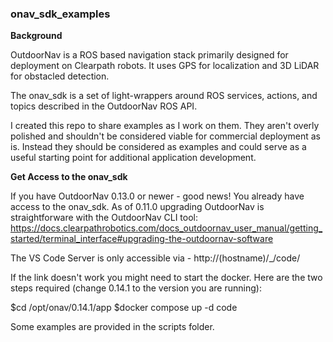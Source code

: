 ### onav_sdk_examples

**Background**

OutdoorNav is a ROS based navigation stack primarily designed for deployment on Clearpath robots. It uses GPS for localization and 3D LiDAR for obstacled detection.

The onav_sdk is a set of light-wrappers around ROS services, actions, and topics described in the OutdoorNav ROS API. 

I created this repo to share examples as I work on them. They aren't overly polished and shouldn't be considered viable for commercial deployment as is. Instead they should be considered as examples and could serve as a useful starting point for additional application development. 


**Get Access to the onav_sdk**

If you have OutdoorNav 0.13.0 or newer - good news! You already have access to the onav_sdk. As of 0.11.0 upgrading OutdoorNav is straightforware with the OutdoorNav CLI tool: https://docs.clearpathrobotics.com/docs_outdoornav_user_manual/getting_started/terminal_interface#upgrading-the-outdoornav-software

The VS Code Server is only accessible via - http://(hostname)/_/code/

If the link doesn't work you might need to start the docker. Here are the two steps required (change 0.14.1 to the version you are running):

$cd /opt/onav/0.14.1/app 
$docker compose up -d code

Some examples are provided in the scripts folder.
